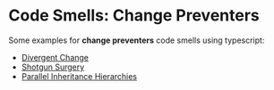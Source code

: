 # Code Smells: Change Preventers

Some examples for **change preventers** code smells using typescript:

- [Divergent Change](./src/divergent-change/)
- [Shotgun Surgery](./src/shotgun-surgery/)
- [Parallel Inheritance Hierarchies](./src/parallel-inheritance-hierarchies/)
